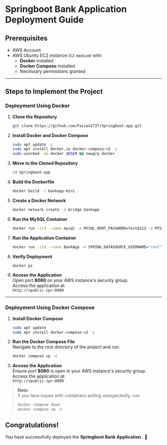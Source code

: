
# Springboot Bank Application Deployment Guide

## Prerequisites

- AWS Account
- AWS Ubuntu EC2 instance (`t2.medium`) with:
  - **Docker** installed
  - **Docker Compose** installed
  - Necessary permissions granted

---

## Steps to Implement the Project

### Deployment Using Docker

1. **Clone the Repository**  
   ```bash
   git clone https://github.com/Faizan2727/Springboot-app.git
   ```

2. **Install Docker and Docker Compose**  
   ```bash
   sudo apt update -y
   sudo apt install docker.io docker-compose-v2 -y
   sudo usermod -aG docker $USER && newgrp docker
   ```

3. **Move to the Cloned Repository**  
   ```bash
   cd Springboot-app
   ```

4. **Build the Dockerfile**  
   ```bash
   docker build -t bankapp-mini .
   ```
   

5. **Create a Docker Network**  
   ```bash
   docker network create -d bridge bankapp
   ```

6. **Run the MySQL Container**  
   ```bash
   docker run -itd --name mysql -e MYSQL_ROOT_PASSWORD=Test@123 -e MYSQL_DATABASE=BankDB --network=bankapp mysql
   ```

7. **Run the Application Container**  
   ```bash
   docker run -itd --name BankApp -e SPRING_DATASOURCE_USERNAME="root" -e SPRING_DATASOURCE_URL="jdbc:mysql://mysql:3306/BankDB?useSSL=false&allowPublicKeyRetrieval=true&serverTimezone=UTC" -e SPRING_DATASOURCE_PASSWORD="Test@123"  --network=bankapp -p 8080:8080 bankapp-mini
   ```

8. **Verify Deployment**  
   ```bash
   docker ps
   ```

9. **Access the Application**  
   Open port **8080** on your AWS instance's security group.  
   Access the application at:  
   `http://<public-ip>:8000`

---

### Deployment Using Docker Compose

1. **Install Docker Compose**  
   ```bash
   sudo apt update
   sudo apt install docker-compose-v2 -y
   ```

2. **Run the Docker Compose File**  
   Navigate to the root directory of the project and run:  
   ```bash
   docker compose up -d
   ```

3. **Access the Application**  
   Ensure port **8080** is open in your AWS instance's security group.  
   Access the application at:  
   `http://<public-ip>:8000`

> **Note**:  
> If you face issues with containers exiting unexpectedly, run:  
> ```bash
> docker compose down
> docker compose up -d
> ```

## Congratulations!  
You have successfully deployed the **Springboot Bank Application** . 🎉

